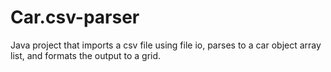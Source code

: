 # Car.csv-parser

Java project that imports a csv file using file io, parses to a car object array list, and formats the output to a grid.
